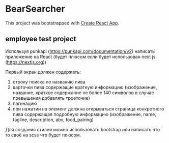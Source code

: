 # BearSearcher

This project was bootstrapped with [Create React App](https://github.com/facebook/create-react-app).

## employee test project

Используя punkapi (https://punkapi.com/documentation/v2) написать приложение на React (будет плюсом если будет использован next js (https://nextjs.org))

Первый экран должен содержать:

1) строку поиска по названию пива
2) карточки пива содержащие краткую информацию (изображение, название, краткое содержание не более 140 символов в случае превышения добавлять троеточие)
3) пагинацию
4) при нажатии на элемент должна открываться страница конкретного пива содержащая подробную информацию (изображение, name, tagline, description, abv, food_pairing)

Для создания стилей можно использовать bootstrap или написать что то своё на scss что будет плюсом.